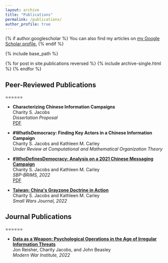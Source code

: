 ```yaml
---
layout: archive
title: "Publications"
permalink: /publications/
author_profile: true
---
```


{% if author.googlescholar %}
  You can also find my articles on <u><a href="{{author.googlescholar}}">my Google Scholar profile</a>.</u>
{% endif %}

{% include base_path %}

{% for post in site.publications reversed %}
  {% include archive-single.html %}
{% endfor %}

## Peer-Reviewed Publications
======

* <b> Characterizing Chinese Information Campaigns</b><br>
Charity S. Jacobs<br>
<i>Dissertation Proposal</i><br>
 [PDF](https://charityking2358.github.io/files/Thesis_Proposal_Jacobs.pdf.pdf)
 
* <b>#WhatIsDemocracy: Finding Key Actors in a Chinese Information Campaign</b><br>
Charity S. Jacobs and Kathleen M. Carley<br>
<i>Under Review at Computational and Mathematical Organization Theory</i>

* <b>[#WhoDefinesDemocracy:  Analysis on a 2021 Chinese Messaging Campaign](https://link.springer.com/chapter/10.1007/978-3-031-17114-7_9)</b><br>
Charity S. Jacobs and Kathleen M. Carley <br>
<i> SBP-BRiMS, 2022</i><br>
[PDF](https://charityking2358.github.io/files/brims22.pdf)

* <b>[Taiwan: China's Grayzone Doctrine in Action](https://smallwarsjournal.com/jrnl/art/taiwan-chinas-gray-zone-doctrine-action)</b><br>
Charity S. Jacobs and Kathleen M. Carley <br>
<i> Small Wars Journal, 2022</i><br>

## Journal Publications
======
* <b>[Data as a Weapon: Psychological Operations in the Age of Irregular Information Threats](https://mwi.usma.edu/data-as-a-weapon-psychological-operations-in-the-age-of-irregular-information-threats/)</b><br>
Jon Reisher, Charity Jacobs, and John Beasley<br>
<i>Modern War Institute, 2022 </i>

